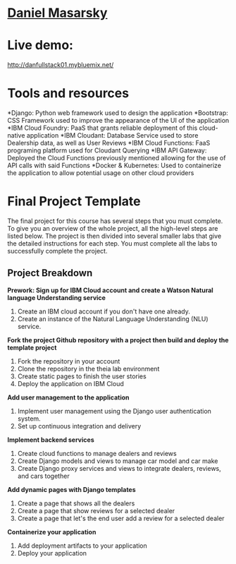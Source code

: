 # [Daniel Masarsky](https://github.com/tigerpa616) 

# Live demo: 
http://danfullstack01.mybluemix.net/

# Tools and resources

*Django: Python web framework used to design the application 
*Bootstrap: CSS Framework used to improve the appearance of the UI of the application
*IBM Cloud Foundry: PaaS that grants reliable deployment of this cloud-native application
*IBM Cloudant: Database Service used to store Dealership data, as well as User Reviews
*IBM Cloud Functions: FaaS programing platform used for Cloudant Querying 
*IBM API Gateway: Deployed the Cloud Functions previously mentioned allowing for the use of API calls with said Functions
*Docker & Kubernetes: Used to containerize the application to allow potential usage on other cloud providers


# Final Project Template

The final project for this course has several steps that you must complete. 
To give you an overview of the whole project, all the high-level steps are listed below. 
The project is then divided into several smaller labs that give the detailed instructions for each step. 
You must complete all the labs to successfully complete the project.

## Project Breakdown

**Prework: Sign up for IBM Cloud account and create a Watson Natural language Understanding service**
1. Create an IBM cloud account if you don't have one already.
2. Create an instance of the Natural Language Understanding (NLU) service.

**Fork the project Github repository with a project then build and deploy the template project**
1. Fork the repository in your account
2. Clone the repository in the theia lab environment
3. Create static pages to finish the user stories
4. Deploy the application on IBM Cloud

**Add user management to the application**
1. Implement user management using the Django user authentication system.
2. Set up continuous integration and delivery

**Implement backend services**
1. Create cloud functions to manage dealers and reviews
2. Create Django models and views to manage car model and car make
3. Create Django proxy services and views to integrate dealers, reviews, and cars together
 
**Add dynamic pages with Django templates**
1. Create a page that shows all the dealers
2. Create a page that show reviews for a selected dealer
3. Create a page that let's the end user add a review for a selected dealer

**Containerize your application**
1. Add deployment artifacts to your application
2. Deploy your application
